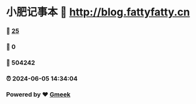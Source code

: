 # 小肥记事本 :link: http://blog.fattyfatty.cn 
### :page_facing_up: [25](http://blog.fattyfatty.cn/tag.html) 
### :speech_balloon: 0 
### :hibiscus: 504242 
### :alarm_clock: 2024-06-05 14:34:04 
### Powered by :heart: [Gmeek](https://github.com/Meekdai/Gmeek)
